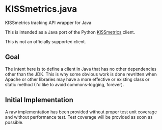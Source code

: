 # KISSmetrics.java 

KISSmetrics tracking API wrapper for Java

This is intended as a Java port of the Python [KISSmetrics](https://github.com/kissmetrics/py-KISSmetrics) client.

This is not an officially supported client. 

## Goal

The intent here is to define a client in Java that has no other dependencies other than the JDK. This is why some obvious work is done rewritten when Apache or other libraries may have a more effective or existing class or static method (I'd like to avoid commons-logging, forever). 

## Initial Implementation 

A raw implementation has been provided without proper test unit coverage and without performance test. Test coverage will be provided as soon as possible.  


 
